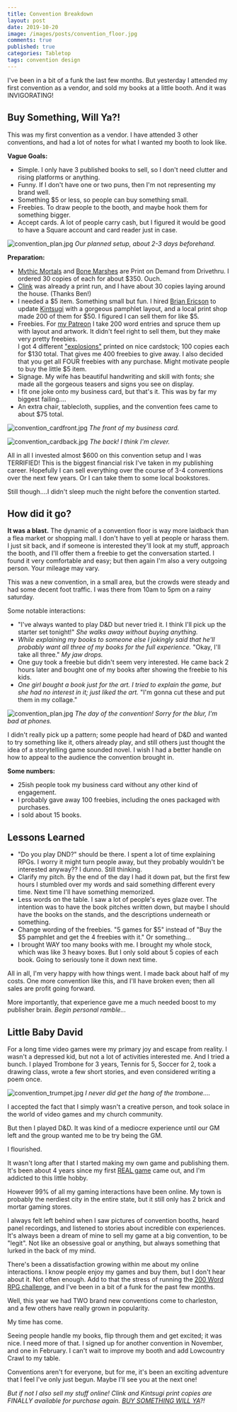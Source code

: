 ```yaml
---
title: Convention Breakdown 
layout: post
date: 2019-10-20
image: /images/posts/convention_floor.jpg
comments: true
published: true
categories: Tabletop
tags: convention design
---
```


I've been in a bit of a funk the last few months. But yesterday I attended my first convention as a vendor, and sold my books at a little booth. And it was INVIGORATING!

## Buy Something, Will Ya?!

This was my first convention as a vendor. I have attended 3 other conventions, and had a lot of notes for what I wanted my booth to look like. 

**Vague Goals:**

 - Simple. I only have 3 published books to sell, so I don't need clutter and rising platforms or anything. 
 - Funny. If I don't have one or two puns, then I'm not representing my brand well.
 - Something $5 or less, so people can buy something small.
 - Freebies. To draw people to the booth, and maybe hook them for something bigger.
 - Accept cards. A lot of people carry cash, but I figured it would be good to have a Square account and card reader just in case.

![convention_plan.jpg](/images/posts/convention_plan.jpg)
*Our planned setup, about 2-3 days beforehand.*

**Preparation:**
 - [Mythic Mortals](/mythic-mortals) and [Bone Marshes](/bone-marshes) are Print on Demand from Drivethru. I ordered 30 copies of each for about $350. Ouch.
 - [Clink](/clink) was already a print run, and I have about 30 copies laying around the house. (Thanks Ben!)
 - I needed a $5 item. Something small but fun. I hired [Brian Ericson](https://twitter.com/Liefbread) to update [Kintsugi](/david/kintsugi) with a gorgeous pamphlet layout, and a local print shop made 200 of them for $50. I figured I can sell them for like $5.
 - Freebies. For [my Patreon](https://www.patreon.com/) I take 200 word entries and spruce them up with layout and artwork. It didn't feel right to sell them, but they make very pretty freebies. <br> I got 4 different ["explosions"](https://200wordrpg.github.io/patreon) printed on nice cardstock; 100 copies each for $130 total. That gives me 400 freebies to give away. I also decided that you get all FOUR freebies with any purchase. Might motivate people to buy the little $5 item.
 - Signage. My wife has beautiful handwriting and skill with fonts; she made all the gorgeous teasers and signs you see on display.
 - I fit one joke onto my business card, but that's it. This was by far my biggest failing....
 - An extra chair, tablecloth, supplies, and the convention fees came to about $75 total.

![convention_cardfront.jpg](/images/posts/convention_cardfront.png)
*The front of my business card.*

![convention_cardback.jpg](/images/posts/convention_cardback.png)
*The back! I think I'm clever.*

All in all I invested almost $600 on this convention setup and I was TERRIFIED! This is the biggest financial risk I've taken in my publishing career. Hopefully I can sell everything over the course of 3-4 conventions over the next few years. Or I can take them to some local bookstores. 

Still though....I didn't sleep much the night before the convention started.

## How did it go?

**It was a blast.** The dynamic of a convention floor is way more laidback than a flea market or shopping mall. I don't have to yell at people or harass them. I just sit back, and if someone is interested they'll look at my stuff, approach the booth, and I'll offer them a freebie to get the conversation started. I found it very comfortable and easy; but then again I'm also a very outgoing person. Your mileage may vary.

This was a new convention, in a small area, but the crowds were steady and had some decent foot traffic. I was there from 10am to 5pm on a rainy saturday. 

Some notable interactions:
 - "I've always wanted to play D&D but never tried it. I think I'll pick up the starter set tonight!" _She walks away without buying anything._
 - _While explaining my books to someone else I jokingly said that he'll probably want all three of my books for the full experience._ "Okay, I'll take all three." _My jaw drops._
 - One guy took a freebie but didn't seem very interested. He came back 2 hours later and bought one of my books after showing the freebie to his kids.
 - _One girl bought a book just for the art. I tried to explain the game, but she had no interest in it; just liked the art._ "I'm gonna cut these and put them in my collage."

![convention_plan.jpg](/images/posts/convention_floor.jpg)
*The day of the convention! Sorry for the blur, I'm bad at phones.*

I didn't really pick up a pattern; some people had heard of D&D and wanted to try something like it, others already play, and still others just thought the idea of a storytelling game sounded novel. I wish I had a better handle on how to appeal to the audience the convention brought in.

**Some numbers:**

 - 25ish people took my business card without any other kind of engagement. 
 - I probably gave away 100 freebies, including the ones packaged with purchases.
 - I sold about 15 books.

## Lessons Learned

- "Do you play DND?" should be there. I spent a lot of time explaining RPGs. I worry it might turn people away, but they probably wouldn't be interested anyway?? I dunno. Still thinking.
 - Clarify my pitch. By the end of the day I had it down pat, but the first few hours I stumbled over my words and said something different every time. Next time I'll have something memorized.
 - Less words on the table. I saw a lot of people's eyes glaze over. The intention was to have the book pitches written down, but maybe I should have the books on the stands, and the descriptions underneath or something.
 - Change wording of the freebies. "5 games for $5" instead of "Buy the $5 pamphlet and get the 4 freebies with it." Or something...
 - I brought WAY too many books with me. I brought my whole stock, which was like 3 heavy boxes. But I only sold about 5 copies of each book. Going to seriously tone it down next time.

All in all, I'm very happy with how things went. I made back about half of my costs. One more convention like this, and I'll have broken even; then all sales are profit going forward. 

More importantly, that experience gave me a much needed boost to my publisher brain. _Begin personal ramble..._

## Little Baby David

For a long time video games were my primary joy and escape from reality. I wasn't a depressed kid, but not a lot of activities interested me. And I tried a bunch. I played Trombone for 3 years, Tennis for 5, Soccer for 2, took a drawing class, wrote a few short stories, and even considered writing a poem once. 

![convention_trumpet.jpg](/images/posts/convention_trumpet.jpg)
*I never did get the hang of the trombone....*

I accepted the fact that I simply wasn't a creative person, and took solace in the world of video games and my church community. 

But then I played D&D. It was kind of a mediocre experience until our GM left and the group wanted me to be try being the GM. 

I flourished. 

It wasn't long after that I started making my own game and publishing them. It's been about 4 years since my first [REAL game](/mythic-mortals) came out, and I'm addicted to this little hobby. 

However 99% of all my gaming interactions have been online. My town is probably the nerdiest city in the entire state, but it still only has 2 brick and mortar gaming stores. 

I always felt left behind when I saw pictures of convention booths, heard panel recordings, and listened to stories about incredible con experiences. It's always been a dream of mine to sell my game at a big convention, to be "legit". Not like an obsessive goal or anything, but always something that lurked in the back of my mind.

There's been a dissatisfaction growing within me about my online interactions. I know people enjoy my games and buy them, but I don't hear about it. Not often enough. Add to that the stress of running the [200 Word RPG challenge](https://200wordrpg.github.io/), and I've been in a bit of a funk for the past few months. 

Well, this year we had TWO brand new conventions come to charleston, and a few others have really grown in popularity.

My time has come.

Seeing people handle my books, flip through them and get excited; it was nice. I need more of that. I signed up for another convention in November, and one in February. I can't wait to improve my booth and add Lowcountry Crawl to my table.

Conventions aren't for everyone, but for me, it's been an exciting adventure that I feel I've only just begun. Maybe I'll see you at the next one!

_But if not I also sell my stuff online! Clink and Kintsugi print copies are FINALLY available for purchase again. [BUY SOMETHING WILL YA](/games)?!_